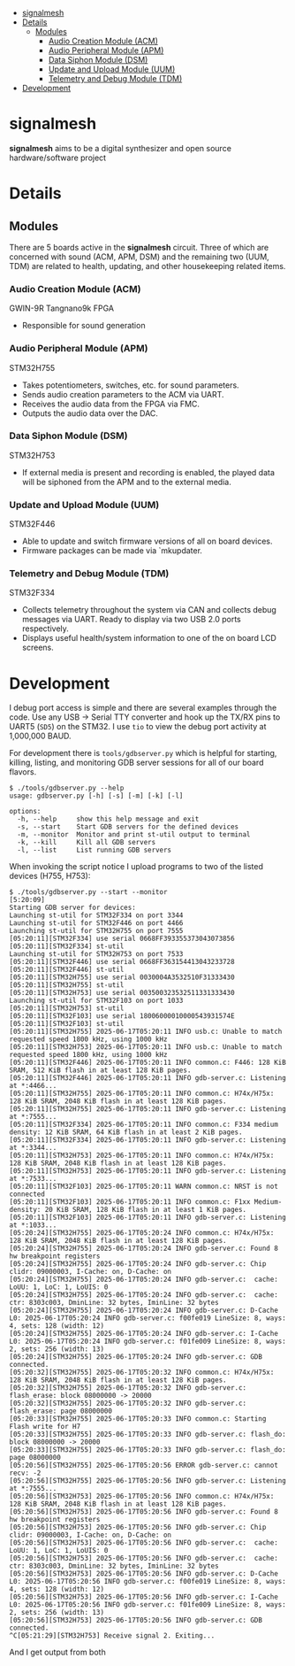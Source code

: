 - [signalmesh](#signalmesh)
- [Details](#details)
  * [Modules](#modules)
    + [Audio Creation Module (ACM)](#audio-creation-module--acm-)
    + [Audio Peripheral Module (APM)](#audio-peripheral-module--aam-)
    + [Data Siphon Module (DSM)](#data-siphon-module--dsm-)
    + [Update and Upload Module (UUM)](#update-and-upload-module--uum-)
    + [Telemetry and Debug Module (TDM)](#telemetry-and-debug-module--tdm-)
- [Development](#development)


# signalmesh
**signalmesh** aims to be a digital synthesizer and open source
hardware/software project

# Details
## Modules
There are 5 boards active in the **signalmesh** circuit. Three of which are concerned
with sound (ACM, APM, DSM) and the remaining two (UUM, TDM) are related to health,
updating, and other housekeeping related items.

### Audio Creation Module (ACM)
GWIN-9R Tangnano9k FPGA
* Responsible for sound generation


### Audio Peripheral Module (APM)
STM32H755

* Takes potentiometers, switches, etc. for sound parameters.
* Sends audio creation parameters to the ACM via UART.
* Receives the audio data from the FPGA via FMC.
* Outputs the audio data over the DAC.


### Data Siphon Module (DSM)
STM32H753

* If external media is present and recording is enabled, the played data will be
siphoned from the APM and to the external media.

### Update and Upload Module (UUM)
STM32F446

* Able to update and switch firmware versions of all on board devices.
* Firmware packages can be made via `mkupdater.

### Telemetry and Debug Module (TDM)
STM32F334

* Collects telemetry throughout the system via CAN and collects debug messages
via UART. Ready to display via two USB 2.0 ports respectively.
* Displays useful health/system information to one of the on board LCD screens.

# Development
I debug port access is simple and there are several examples through the code. Use
any USB -> Serial TTY converter and hook up the TX/RX pins to UART5 (`SD5`) on
the STM32. I use `tio` to view the debug port activity at 1,000,000 BAUD.

For development there is `tools/gdbserver.py` which is helpful for starting,
killing, listing, and monitoring GDB server sessions for all of our board
flavors.
```
$ ./tools/gdbserver.py --help
usage: gdbserver.py [-h] [-s] [-m] [-k] [-l]

options:
  -h, --help     show this help message and exit
  -s, --start    Start GDB servers for the defined devices
  -m, --monitor  Monitor and print st-util output to terminal
  -k, --kill     Kill all GDB servers
  -l, --list     List running GDB servers
```
When invoking the script notice I upload programs to two of the listed devices
(H755, H753):
```
$ ./tools/gdbserver.py --start --monitor                                                                     [5:20:09]
Starting GDB server for devices:
Launching st-util for STM32F334 on port 3344
Launching st-util for STM32F446 on port 4466
Launching st-util for STM32H755 on port 7555
[05:20:11][STM32F334] use serial 0668FF393355373043073856
[05:20:11][STM32F334] st-util
Launching st-util for STM32H753 on port 7533
[05:20:11][STM32F446] use serial 0668FF363154413043233728
[05:20:11][STM32F446] st-util
[05:20:11][STM32H755] use serial 0030004A3532510F31333430
[05:20:11][STM32H755] st-util
[05:20:11][STM32H753] use serial 003500323532511331333430
Launching st-util for STM32F103 on port 1033
[05:20:11][STM32H753] st-util
[05:20:11][STM32F103] use serial 18006000010000543931574E
[05:20:11][STM32F103] st-util
[05:20:11][STM32H755] 2025-06-17T05:20:11 INFO usb.c: Unable to match requested speed 1800 kHz, using 1000 kHz
[05:20:11][STM32H753] 2025-06-17T05:20:11 INFO usb.c: Unable to match requested speed 1800 kHz, using 1000 kHz
[05:20:11][STM32F446] 2025-06-17T05:20:11 INFO common.c: F446: 128 KiB SRAM, 512 KiB flash in at least 128 KiB pages.
[05:20:11][STM32F446] 2025-06-17T05:20:11 INFO gdb-server.c: Listening at *:4466...
[05:20:11][STM32H755] 2025-06-17T05:20:11 INFO common.c: H74x/H75x: 128 KiB SRAM, 2048 KiB flash in at least 128 KiB pages.
[05:20:11][STM32H755] 2025-06-17T05:20:11 INFO gdb-server.c: Listening at *:7555...
[05:20:11][STM32F334] 2025-06-17T05:20:11 INFO common.c: F334 medium density: 12 KiB SRAM, 64 KiB flash in at least 2 KiB pages.
[05:20:11][STM32F334] 2025-06-17T05:20:11 INFO gdb-server.c: Listening at *:3344...
[05:20:11][STM32H753] 2025-06-17T05:20:11 INFO common.c: H74x/H75x: 128 KiB SRAM, 2048 KiB flash in at least 128 KiB pages.
[05:20:11][STM32H753] 2025-06-17T05:20:11 INFO gdb-server.c: Listening at *:7533...
[05:20:11][STM32F103] 2025-06-17T05:20:11 WARN common.c: NRST is not connected
[05:20:11][STM32F103] 2025-06-17T05:20:11 INFO common.c: F1xx Medium-density: 20 KiB SRAM, 128 KiB flash in at least 1 KiB pages.
[05:20:11][STM32F103] 2025-06-17T05:20:11 INFO gdb-server.c: Listening at *:1033...
[05:20:24][STM32H755] 2025-06-17T05:20:24 INFO common.c: H74x/H75x: 128 KiB SRAM, 2048 KiB flash in at least 128 KiB pages.
[05:20:24][STM32H755] 2025-06-17T05:20:24 INFO gdb-server.c: Found 8 hw breakpoint registers
[05:20:24][STM32H755] 2025-06-17T05:20:24 INFO gdb-server.c: Chip clidr: 09000003, I-Cache: on, D-Cache: on
[05:20:24][STM32H755] 2025-06-17T05:20:24 INFO gdb-server.c:  cache: LoUU: 1, LoC: 1, LoUIS: 0
[05:20:24][STM32H755] 2025-06-17T05:20:24 INFO gdb-server.c:  cache: ctr: 8303c003, DminLine: 32 bytes, IminLine: 32 bytes
[05:20:24][STM32H755] 2025-06-17T05:20:24 INFO gdb-server.c: D-Cache L0: 2025-06-17T05:20:24 INFO gdb-server.c: f00fe019 LineSize: 8, ways: 4, sets: 128 (width: 12)
[05:20:24][STM32H755] 2025-06-17T05:20:24 INFO gdb-server.c: I-Cache L0: 2025-06-17T05:20:24 INFO gdb-server.c: f01fe009 LineSize: 8, ways: 2, sets: 256 (width: 13)
[05:20:24][STM32H755] 2025-06-17T05:20:24 INFO gdb-server.c: GDB connected.
[05:20:32][STM32H755] 2025-06-17T05:20:32 INFO common.c: H74x/H75x: 128 KiB SRAM, 2048 KiB flash in at least 128 KiB pages.
[05:20:32][STM32H755] 2025-06-17T05:20:32 INFO gdb-server.c: flash_erase: block 08000000 -> 20000
[05:20:32][STM32H755] 2025-06-17T05:20:32 INFO gdb-server.c: flash_erase: page 08000000
[05:20:33][STM32H755] 2025-06-17T05:20:33 INFO common.c: Starting Flash write for H7
[05:20:33][STM32H755] 2025-06-17T05:20:33 INFO gdb-server.c: flash_do: block 08000000 -> 20000
[05:20:33][STM32H755] 2025-06-17T05:20:33 INFO gdb-server.c: flash_do: page 08000000
[05:20:56][STM32H755] 2025-06-17T05:20:56 ERROR gdb-server.c: cannot recv: -2
[05:20:56][STM32H755] 2025-06-17T05:20:56 INFO gdb-server.c: Listening at *:7555...
[05:20:56][STM32H753] 2025-06-17T05:20:56 INFO common.c: H74x/H75x: 128 KiB SRAM, 2048 KiB flash in at least 128 KiB pages.
[05:20:56][STM32H753] 2025-06-17T05:20:56 INFO gdb-server.c: Found 8 hw breakpoint registers
[05:20:56][STM32H753] 2025-06-17T05:20:56 INFO gdb-server.c: Chip clidr: 09000003, I-Cache: on, D-Cache: on
[05:20:56][STM32H753] 2025-06-17T05:20:56 INFO gdb-server.c:  cache: LoUU: 1, LoC: 1, LoUIS: 0
[05:20:56][STM32H753] 2025-06-17T05:20:56 INFO gdb-server.c:  cache: ctr: 8303c003, DminLine: 32 bytes, IminLine: 32 bytes
[05:20:56][STM32H753] 2025-06-17T05:20:56 INFO gdb-server.c: D-Cache L0: 2025-06-17T05:20:56 INFO gdb-server.c: f00fe019 LineSize: 8, ways: 4, sets: 128 (width: 12)
[05:20:56][STM32H753] 2025-06-17T05:20:56 INFO gdb-server.c: I-Cache L0: 2025-06-17T05:20:56 INFO gdb-server.c: f01fe009 LineSize: 8, ways: 2, sets: 256 (width: 13)
[05:20:56][STM32H753] 2025-06-17T05:20:56 INFO gdb-server.c: GDB connected.
^C[05:21:29][STM32H753] Receive signal 2. Exiting...
```
And I get output from both


